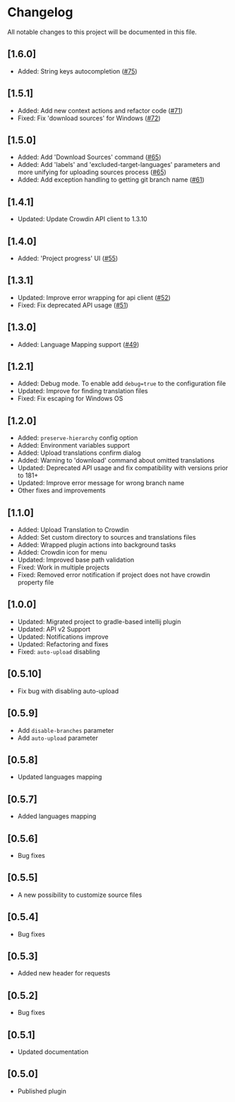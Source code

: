 # Changelog
All notable changes to this project will be documented in this file.

## [1.6.0]

- Added: String keys autocompletion ([#75](https://github.com/crowdin/android-studio-plugin/pull/75))

## [1.5.1]

- Added: Add new context actions and refactor code ([#71](https://github.com/crowdin/android-studio-plugin/pull/71))
- Fixed: Fix 'download sources' for Windows ([#72](https://github.com/crowdin/android-studio-plugin/pull/72))

## [1.5.0]

- Added: Add 'Download Sources' command ([#65](https://github.com/crowdin/android-studio-plugin/pull/65))
- Added: Add 'labels' and 'excluded-target-languages' parameters and more unifying for uploading sources process ([#65](https://github.com/crowdin/android-studio-plugin/pull/65))
- Added: Add exception handling to getting git branch name ([#61](https://github.com/crowdin/android-studio-plugin/pull/61))

## [1.4.1]

- Updated: Update Crowdin API client to 1.3.10

## [1.4.0]

- Added: 'Project progress' UI ([#55](https://github.com/crowdin/android-studio-plugin/pull/55))

## [1.3.1]

- Updated: Improve error wrapping for api client ([#52](https://github.com/crowdin/android-studio-plugin/pull/52))
- Fixed: Fix deprecated API usage ([#51](https://github.com/crowdin/android-studio-plugin/pull/51))

## [1.3.0]

- Added: Language Mapping support ([#49](https://github.com/crowdin/android-studio-plugin/pull/49))

## [1.2.1]

- Added: Debug mode. To enable add `debug=true` to the configuration file
- Updated: Improve for finding translation files
- Fixed: Fix escaping for Windows OS

## [1.2.0]

- Added: `preserve-hierarchy` config option
- Added: Environment variables support
- Added: Upload translations confirm dialog
- Added: Warning to 'download' command about omitted translations
- Updated: Deprecated API usage and fix compatibility with versions prior to 181+
- Updated: Improve error message for wrong branch name
- Other fixes and improvements

## [1.1.0]
- Added: Upload Translation to Crowdin
- Added: Set custom directory to sources and translations files
- Added: Wrapped plugin actions into background tasks
- Added: Crowdin icon for menu
- Updated: Improved base path validation
- Fixed: Work in multiple projects
- Fixed: Removed error notification if project does not have crowdin property file

## [1.0.0]
- Updated: Migrated project to gradle-based intellij plugin
- Updated: API v2 Support
- Updated: Notifications improve
- Updated: Refactoring and fixes
- Fixed: `auto-upload` disabling

## [0.5.10]
- Fix bug with disabling auto-upload

## [0.5.9]
- Add `disable-branches` parameter
- Add `auto-upload` parameter

## [0.5.8]
- Updated languages mapping

## [0.5.7]
- Added languages mapping

## [0.5.6]
- Bug fixes

## [0.5.5]
- A new possibility to customize source files

## [0.5.4]
- Bug fixes

## [0.5.3]
- Added new header for requests

## [0.5.2]
- Bug fixes

## [0.5.1]
- Updated documentation

## [0.5.0]
- Published plugin
